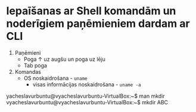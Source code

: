 # Iepaīšanas ar Shell komandām un noderīgiem paņēmieniem dardam ar CLI
1. Paņēmieni
   - Poga &#8593; uz augšu un poga uz lēju
   - Tab poga
2. Komandas
   - OS noskaidrošana - ```uname```
      - visas informācijas noskaidrošana - ```uname -a```  

yacheslavurbuntu@vyacheslavurbuntu-VirtualBox:~$  man mkdir
vyacheslavurbuntu@vyacheslavurbuntu-VirtualBox:~$ mkdir ABC
